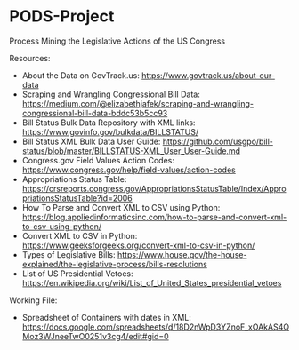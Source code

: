 # PODS-Project
Process Mining the Legislative Actions of the US Congress

Resources:
- About the Data on GovTrack.us: https://www.govtrack.us/about-our-data
- Scraping and Wrangling Congressional Bill Data: https://medium.com/@elizabethjafek/scraping-and-wrangling-congressional-bill-data-bddc53b5cc93
- Bill Status Bulk Data Repository with XML links: https://www.govinfo.gov/bulkdata/BILLSTATUS/
- Bill Status XML Bulk Data User Guide: https://github.com/usgpo/bill-status/blob/master/BILLSTATUS-XML_User_User-Guide.md
- Congress.gov Field Values Action Codes: https://www.congress.gov/help/field-values/action-codes
- Appropriations Status Table: https://crsreports.congress.gov/AppropriationsStatusTable/Index/AppropriationsStatusTable?id=2006
- How To Parse and Convert XML to CSV using Python: https://blog.appliedinformaticsinc.com/how-to-parse-and-convert-xml-to-csv-using-python/
- Convert XML to CSV in Python: https://www.geeksforgeeks.org/convert-xml-to-csv-in-python/
- Types of Legislative Bills: https://www.house.gov/the-house-explained/the-legislative-process/bills-resolutions
- List of US Presidential Vetoes: https://en.wikipedia.org/wiki/List_of_United_States_presidential_vetoes

Working File:
- Spreadsheet of Containers with dates in XML: https://docs.google.com/spreadsheets/d/18D2nWpD3YZnoF_xOAkAS4QMoz3WJneeTwO0251v3cg4/edit#gid=0
